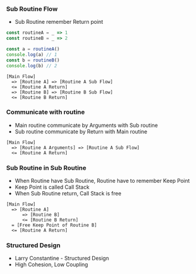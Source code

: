 ### Sub Routine Flow
- Sub Routine remember Return point
```js
const routineA = _ => 1
const routineB = _ => 2

const a = routineA()
console.log(a) // 1
const b = routineB()
console.log(b) // 2
```
```
[Main Flow]
  => [Routine A] => [Routine A Sub Flow]
  <= [Routine A Return]
  => [Routine B] => [Routine B Sub Flow]
  <= [Routine B Return]
```

### Communicate with routine
- Main routine communicate by Arguments with Sub routine
- Sub routine communicate by Return with Main routine
```
[Main Flow]
  => [Routine A Arguments] => [Routine A Sub Flow]
  <= [Routine A Return]
```

### Sub Routine in Sub Routine
- When Routine have Sub Routine, Routine have to remember Keep Point
- Keep Point is called Call Stack
- When Sub Routine return, Call Stack is free
```
[Main Flow]
  => [Routine A]
      => [Routine B]
      <= [Routine B Return]
  = [Free Keep Point of Routine B]
  <= [Routine A Return]
```

### Structured Design
- Larry Constantine - Structured Design
- High Cohesion, Low Coupling